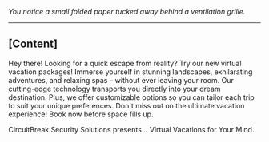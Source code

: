 *You notice a small folded paper tucked away behind a ventilation grille.*

---

[Content]
----
Hey there! Looking for a quick escape from reality? Try our new virtual vacation packages! Immerse yourself in stunning landscapes, exhilarating adventures, and relaxing spas – without ever leaving your room. Our cutting-edge technology transports you directly into your dream destination. Plus, we offer customizable options so you can tailor each trip to suit your unique preferences. Don't miss out on the ultimate vacation experience! Book now before space fills up.

CircuitBreak Security Solutions presents... Virtual Vacations for Your Mind.
